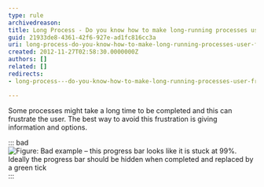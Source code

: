 ```yaml
---
type: rule
archivedreason: 
title: Long Process - Do you know how to make long-running processes user-friendly?
guid: 21933de8-4361-42f6-927e-ad1fc816cc3a
uri: long-process-do-you-know-how-to-make-long-running-processes-user-friendly
created: 2012-11-27T02:58:30.0000000Z
authors: []
related: []
redirects:
- long-process---do-you-know-how-to-make-long-running-processes-user-friendly

---
```


Some processes might take a long time to be completed and this can frustrate the user. The best way to avoid this frustration is giving information and options.

<!--endintro-->


::: bad  
![Figure: Bad example – this progress bar looks like it is stuck at 99%. Ideally the progress bar should be hidden when completed and replaced by a green tick](../../assets/ifaceLongProcess\_bad.JPG)  
:::
